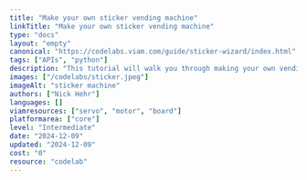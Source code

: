 ```yaml
---
title: "Make your own sticker vending machine"
linkTitle: "Make your own sticker vending machine"
type: "docs"
layout: "empty"
canonical: "https://codelabs.viam.com/guide/sticker-wizard/index.html"
tags: ["APIs", "python"]
description: "This tutorial will walk you through making your own vending machine from scratch, along with a web application that allows you to operate your machine from any device."
images: ["/codelabs/sticker.jpeg"]
imageAlt: "sticker machine"
authors: ["Nick Hehr"]
languages: []
viamresources: ["servo", "motor", "board"]
platformarea: ["core"]
level: "Intermediate"
date: "2024-12-09"
updated: "2024-12-09"
cost: "0"
resource: "codelab"
---
```

